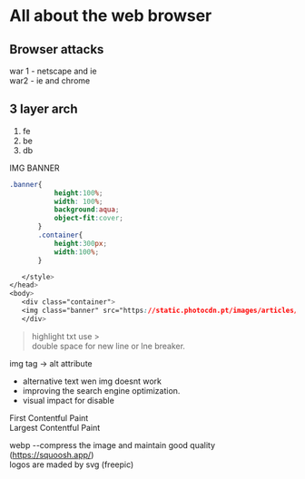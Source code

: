 # All about the web browser

## Browser attacks

war 1 - netscape and ie  
war2 - ie and chrome

## 3 layer arch

1.  fe
1.  be
1.  db

IMG BANNER

```css
.banner{
           height:100%;
           width: 100%;
           background:aqua;
           object-fit:cover;
       }
       .container{
           height:300px;
           width:100%;
       }

   </style>
</head>
<body>
   <div class="container">
   <img class="banner" src="https://static.photocdn.pt/images/articles/2023/10/02/Sunset_Landscape_Photography_4_Tips_for_Success.webp"/>
   </div>

```

> highlight txt use >  
> double space for new line or lne breaker.

img tag -> alt attribute

- alternative text wen img doesnt work
- improving the search engine optimization.
- visual impact for disable

First Contentful Paint  
Largest Contentful Paint

webp --compress the image and maintain good quality (https://squoosh.app/)  
logos are maded by svg (freepic)
